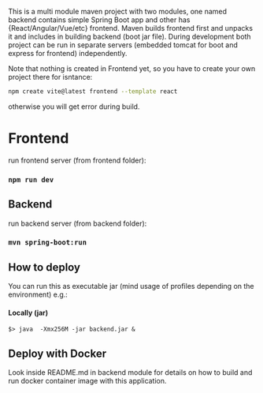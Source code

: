 
This is a multi module maven project with two modules, one named backend contains simple Spring Boot app and other has
{React/Angular/Vue/etc} frontend. Maven builds frontend first and unpacks it and includes in building backend (boot jar
file).
During development both project can be run in separate servers (embedded tomcat for boot and express for frontend) 
independently.

Note that nothing is created in Frontend yet, so you have to create your own project there for isntance:
```bash
npm create vite@latest frontend --template react
```
otherwise you will get error during build.

# Frontend
run frontend server (from frontend folder):
### `npm run dev`

## Backend

run backend server (from backend folder):
### `mvn spring-boot:run`

## How to deploy

You can run this as executable jar (mind usage of profiles depending on the environment) e.g.:

#### Locally (jar)

`$> java  -Xmx256M -jar backend.jar &`

## Deploy with Docker

Look inside README.md in backend module for details on how to build and run docker container image with this application.
~~~~